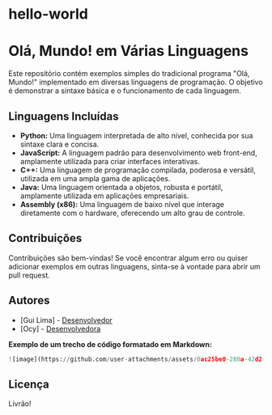 # hello-world

# Olá, Mundo! em Várias Linguagens

Este repositório contém exemplos simples do tradicional programa "Olá, Mundo!" implementado em diversas linguagens de programação. O objetivo é demonstrar a sintaxe básica e o funcionamento de cada linguagem.

## Linguagens Incluídas
* **Python:** Uma linguagem interpretada de alto nível, conhecida por sua sintaxe clara e concisa.
* **JavaScript:** A linguagem padrão para desenvolvimento web front-end, amplamente utilizada para criar interfaces interativas.
* **C++:** Uma linguagem de programação compilada, poderosa e versátil, utilizada em uma ampla gama de aplicações.
* **Java:** Uma linguagem orientada a objetos, robusta e portátil, amplamente utilizada em aplicações empresariais.
* **Assembly (x86):** Uma linguagem de baixo nível que interage diretamente com o hardware, oferecendo um alto grau de controle.

## Contribuições
Contribuições são bem-vindas! Se você encontrar algum erro ou quiser adicionar exemplos em outras linguagens, sinta-se à vontade para abrir um pull request.

## Autores
* [Gui Lima] - [Desenvolvedor](https://www.instagram.com/guilhermelimadev/)
* [Ocy] - [Desenvolvedora](https://www.instagram.com/sarah.ocy/)


**Exemplo de um trecho de código formatado em Markdown:**

```python
![image](https://github.com/user-attachments/assets/0ac25be0-280a-42d2-9a5b-86891d646ad0)
```

## Licença
Livrão!
